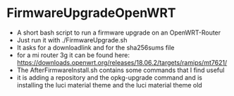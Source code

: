 # FirmwareUpgradeOpenWRT
- A short bash script to run a firmware upgrade on an OpenWRT-Router
- Just run it with ./FirmwareUpgrade.sh
- It asks for a downloadlink and for the sha256sums file
- for a mi router 3g it can be found here: https://downloads.openwrt.org/releases/18.06.2/targets/ramips/mt7621/
- The AfterFirmwareInstall.sh contains some commands that I find useful
- it is adding a repository and the opkg-upgrade command and is installing the luci material theme and the luci material theme old
